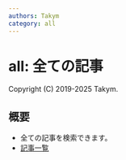 ```yaml
---
authors: Takym
category: all
---
```

# all: 全ての記事
Copyright (C) 2019-2025 Takym.

## 概要
* 全ての記事を検索できます。
* [記事一覧](./postlist.md)
